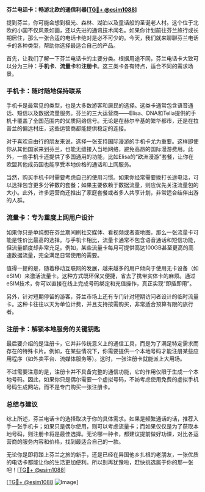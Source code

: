 **芬兰电话卡：畅游北欧的通信利器[[TG💪+ @esim1088](https://t.me/s/esim1088)]**

提到芬兰，你可能会想到极光、森林、湖泊以及童话般的圣诞老人村。这个位于北欧的小国不仅风景如画，还以先进的通讯技术闻名。如果你计划前往芬兰旅行或长期居住，那么一张合适的电话卡绝对是必不可少的。今天，我们就来聊聊芬兰电话卡的各种类型，帮助你选择最适合自己的产品。

首先，让我们了解一下芬兰电话卡的主要分类。根据用途不同，芬兰电话卡大致可以分为三种：**手机卡**、**流量卡**和**注册卡**。这三类卡各有特点，适合不同的需求场景。

### 手机卡：随时随地保持联系

手机卡是最常见的类型，也是大多数游客和居民的选择。这类卡通常包含语音通话、短信以及数据流量服务。芬兰的三大运营商——Elisa、DNA和Telia提供的手机卡覆盖了全国范围内的优质网络信号。无论是在赫尔辛基的繁华都市，还是在拉普兰的偏远村庄，这些运营商都能提供稳定的连接。

对于喜欢自由行的朋友来说，选择一张支持国际漫游的手机卡尤为重要。这样即使你从其他国家来到芬兰，也能无缝接入当地网络，避免高昂的国际漫游费用。此外，一些手机卡还提供了多国通用的功能，比如Elisa的“欧洲漫游”套餐，让你在欧盟其他成员国也能享受本地价格的通话和上网服务。

当然，购买手机卡时需要考虑自己的使用习惯。如果你经常需要拨打长途电话，可以选择包含更多分钟数的套餐；如果主要依赖于数据流量，则应优先关注流量包的大小。此外，许多运营商还推出了家庭套餐或者多人共享计划，非常适合结伴出游的人群。

### 流量卡：专为重度上网用户设计

如果你只是单纯想在芬兰期间刷社交媒体、看视频或者查地图，那么一张流量卡可能是性价比最高的选择。与手机卡相比，流量卡通常不包含语音通话和短信功能，但流量额度却非常充足。例如，某些流量卡每月可提供高达100GB甚至更高的高速数据流量，完全满足日常使用的需要。

值得一提的是，随着移动互联网的发展，越来越多的用户倾向于使用无卡设备（如eSIM）来激活流量卡。这种方式既环保又便捷，省去了携带实体卡的麻烦。通过eSIM技术，你可以直接在线上完成号码绑定和充值操作，真正实现“即插即用”。

另外，针对短期停留的游客，芬兰市场上还有专门针对短期访问者设计的临时流量卡。这种卡往往以天为单位计费，并且支持按需购买，非常适合预算有限的旅行者。

### 注册卡：解锁本地服务的关键钥匙

最后要介绍的是注册卡，它并非传统意义上的通信工具，而是为了满足特定需求而存在的特殊卡片。例如，在某些情况下，你需要提供一个本地号码才能注册某些应用程序（如外卖平台、流媒体服务等）。这时，一张注册卡就能派上大用场。

不过需要注意的是，注册卡并不具备完整的通信功能，它的作用仅限于生成一个本地号码。因此，如果你只是偶尔需要一个虚拟号码，不妨考虑使用免费的虚拟手机号码生成网站，而不是专门购买一张注册卡。

### 总结与建议

综上所述，芬兰电话卡的选择取决于你的具体需求。如果是频繁通话的话，推荐入手一张手机卡；如果只是偶尔使用，则可以考虑流量卡；而如果仅仅是为了获取本地号码，则注册卡将是最佳选择。无论哪一种卡，都建议提前做好功课，对比各运营商的服务内容和价格，找到最适合自己的一款。

无论你是即将踏上芬兰之旅的新手，还是已经在异国他乡扎根的老朋友，一张优质的电话卡都能让你的生活更加便利。所以别再犹豫啦，赶快挑选属于你的那一张吧！[[TG💪+ @esim1088](https://t.me/s/esim1088)]

[[TG💪+ @esim1088](https://t.me/s/esim1088) ![Image](https://i.postimg.cc/4NQfJmqS/Snipaste-2025-05-13-00-14-12.png)]